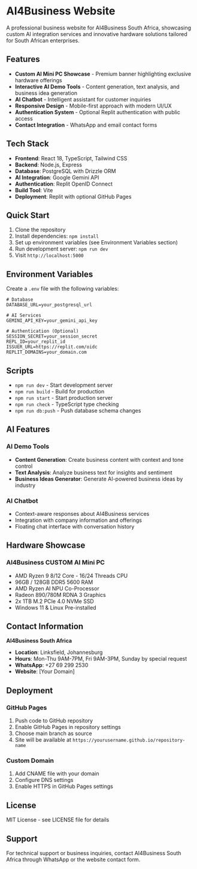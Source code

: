 # AI4Business Website

A professional business website for AI4Business South Africa, showcasing custom AI integration services and innovative hardware solutions tailored for South African enterprises.

## Features

- **Custom AI Mini PC Showcase** - Premium banner highlighting exclusive hardware offerings
- **Interactive AI Demo Tools** - Content generation, text analysis, and business idea generation
- **AI Chatbot** - Intelligent assistant for customer inquiries
- **Responsive Design** - Mobile-first approach with modern UI/UX
- **Authentication System** - Optional Replit authentication with public access
- **Contact Integration** - WhatsApp and email contact forms

## Tech Stack

- **Frontend**: React 18, TypeScript, Tailwind CSS
- **Backend**: Node.js, Express
- **Database**: PostgreSQL with Drizzle ORM
- **AI Integration**: Google Gemini API
- **Authentication**: Replit OpenID Connect
- **Build Tool**: Vite
- **Deployment**: Replit with optional GitHub Pages

## Quick Start

1. Clone the repository
2. Install dependencies: `npm install`
3. Set up environment variables (see Environment Variables section)
4. Run development server: `npm run dev`
5. Visit `http://localhost:5000`

## Environment Variables

Create a `.env` file with the following variables:

```
# Database
DATABASE_URL=your_postgresql_url

# AI Services
GEMINI_API_KEY=your_gemini_api_key

# Authentication (Optional)
SESSION_SECRET=your_session_secret
REPL_ID=your_replit_id
ISSUER_URL=https://replit.com/oidc
REPLIT_DOMAINS=your_domain.com
```

## Scripts

- `npm run dev` - Start development server
- `npm run build` - Build for production
- `npm run start` - Start production server
- `npm run check` - TypeScript type checking
- `npm run db:push` - Push database schema changes

## AI Features

### AI Demo Tools
- **Content Generation**: Create business content with context and tone control
- **Text Analysis**: Analyze business text for insights and sentiment
- **Business Ideas Generator**: Generate AI-powered business ideas by industry

### AI Chatbot
- Context-aware responses about AI4Business services
- Integration with company information and offerings
- Floating chat interface with conversation history

## Hardware Showcase

### AI4Business CUSTOM AI Mini PC
- AMD Ryzen 9 8/12 Core - 16/24 Threads CPU
- 96GB / 128GB DDR5 5600 RAM
- AMD Ryzen AI NPU Co-Processor
- Radeon 890/780M RDNA 3 Graphics
- 2x 1TB M.2 PCIe 4.0 NVMe SSD
- Windows 11 & Linux Pre-installed

## Contact Information

**AI4Business South Africa**
- **Location**: Linksfield, Johannesburg
- **Hours**: Mon-Thu 9AM-7PM, Fri 9AM-3PM, Sunday by special request
- **WhatsApp**: +27 69 299 2530
- **Website**: [Your Domain]

## Deployment

### GitHub Pages
1. Push code to GitHub repository
2. Enable GitHub Pages in repository settings
3. Choose main branch as source
4. Site will be available at `https://yourusername.github.io/repository-name`

### Custom Domain
1. Add CNAME file with your domain
2. Configure DNS settings
3. Enable HTTPS in GitHub Pages settings

## License

MIT License - see LICENSE file for details

## Support

For technical support or business inquiries, contact AI4Business South Africa through WhatsApp or the website contact form.